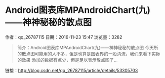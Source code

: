 # Android图表库MPAndroidChart(九)——神神秘秘的散点图
作者：qq_26787115
日期：2016-11-23 15:47
浏览量：3282
> 简介：Android图表库MPAndroidChart(九)——神神秘秘的散点图
  今天所的散点图可能用的人不多，但是也算是图表界的一股清流，我们来看下实际的效果  添加的数据有点少，但是足以表示散点图了...

 链接：http://blog.csdn.net/qq_26787115/article/details/53305703
